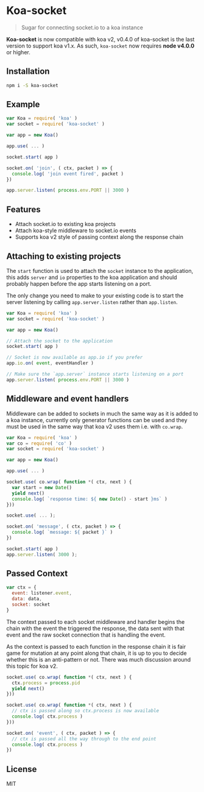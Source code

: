 # Koa-socket

> Sugar for connecting socket.io to a koa instance

**Koa-socket** is now compatible with koa v2, v0.4.0 of koa-socket is the last version to support koa v1.x. As such, `koa-socket` now requires **node v4.0.0** or higher.


## Installation

```sh
npm i -S koa-socket
```


## Example

```js
var Koa = require( 'koa' )
var socket = require( 'koa-socket' )

var app = new Koa()

app.use( ... )

socket.start( app )

socket.on( 'join', ( ctx, packet ) => {
  console.log( 'join event fired', packet )
})

app.server.listen( process.env.PORT || 3000 )
```

## Features

* Attach socket.io to existing koa projects
* Attach koa-style middleware to socket.io events
* Supports koa v2 style of passing context along the response chain


## Attaching to existing projects

The `start` function is used to attach the `socket` instance to the application, this adds `server` and `io` properties to the koa application and should probably happen before the app starts listening on a port.

The only change you need to make to your existing code is to start the server listening by calling `app.server.listen` rather than `app.listen`.

```js
var Koa = require( 'koa' )
var socket = require( 'koa-socket' )

var app = new Koa()

// Attach the socket to the application
socket.start( app )

// Socket is now available as app.io if you prefer
app.io.on( event, eventHandler )

// Make sure the `app.server` instance starts listening on a port
app.server.listen( process.env.PORT || 3000 )
```


## Middleware and event handlers

Middleware can be added to sockets in much the same way as it is added to a koa instance, currently only generator functions can be used and they must be used in the same way that koa v2 uses them i.e. with `co.wrap`.

```js
var Koa = require( 'koa' )
var co = require( 'co' )
var socket = require( 'koa-socket' )

var app = new Koa()

app.use( ... )

socket.use( co.wrap( function *( ctx, next ) {
  var start = new Date()
  yield next()
  console.log( `response time: ${ new Date() - start }ms` )
}))

socket.use( ... );

socket.on( 'message', ( ctx, packet ) => {
  console.log( `message: ${ packet }` )
})

socket.start( app )
app.server.listen( 3000 );
```


## Passed Context

```js
var ctx = {
  event: listener.event,
  data: data,
  socket: socket
}
```

The context passed to each socket middleware and handler begins the chain with the event the triggered the response, the data sent with that event and the raw socket connection that is handling the event.

As the context is passed to each function in the response chain it is fair game for mutation at any point along that chain, it is up to you to decide whether this is an anti-pattern or not. There was much discussion around this topic for koa v2.


```js
socket.use( co.wrap( function *( ctx, next ) {
  ctx.process = process.pid
  yield next()
}))

socket.use( co.wrap( function *( ctx, next ) {
  // ctx is passed along so ctx.process is now available
  console.log( ctx.process )
}))

socket.on( 'event', ( ctx, packet ) => {
  // ctx is passed all the way through to the end point
  console.log( ctx.process )
})
```


## License

MIT
